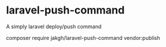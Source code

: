 # laravel-push-command
A simply laravel deploy/push command

composer require jakgh/laravel-push-command
vendor:publish

